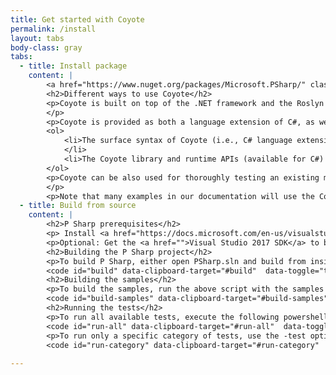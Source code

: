 ```yaml
---
title: Get started with Coyote
permalink: /install
layout: tabs
body-class: gray
tabs:
  - title: Install package
    content: |
        <a href="https://www.nuget.org/packages/Microsoft.PSharp/" class="btn btn-primary mt-50 mb-20">Install package </a>
        <h2>Different ways to use Coyote</h2>
        <p>Coyote is built on top of the .NET framework and the Roslyn compiler.
        </p>
        <p>Coyote is provided as both a language extension of C#, as well as a set of library and runtime APIs that can be directly used from inside a C# program. This means that there are two main ways someone can use Psharp to build highly reliable systems:</p>
        <ol>
            <li>The surface syntax of Coyote (i.e., C# language extension) can be used to build an entire system from scratch (see an example here). The surface Psharp syntax directly extends C# with new language constructs, which allows for rapid prototyping. However, to use the surface syntax, a developer has to use the Coyote compiler, which is built on top of Roslyn. The main disadvantage of this approach is that Coyote does not yet fully integrate with the Visual Studio integrated development environment (IDE), although we are actively working on this (see here), and thus does not support high-productivity features such as IntelliSense (e.g., for auto-completition and automated refactoring)
            </li>
            <li>The Coyote library and runtime APIs (available for C#) can be used to build an entire system from scratch (see an example here). This approach is slightly more verbose than the above, but allows full integration with Visual Studio.</li>
        </ol>
        <p>Coyote can be also used for thoroughly testing an existing message-passing system, by modeling its environment (e.g. a client) and/or components of the system. However, this approach has the disadvantage that if nondeterminism in the system is not captured by (or expressed in) Coyote, then the Coyote testing engine might be unable to discover and reproduce bugs.
        </p>
        <p>Note that many examples in our documentation will use the Coyote surface syntax, since it is less verbose.</p>
  - title: Build from source
    content: |
        <h2>P Sharp prerequisites</h2>
        <p> Install <a href="https://docs.microsoft.com/en-us/visualstudio/install/install-visual-studio" target="_blank">Visual Studio 2017</a> and .<a href="">NET Core</a> (available as an optional component during the VS 2017 installation, or can independently install the SDK from <a href="">here</a>). Also install all the SDK versions of the .NET Framework that P# currently supports (4.5 and 4.6) from <a href="">here</a>.</p>
        <p>Optional: Get the <a href="">Visual Studio 2017 SDK</a> to be able to compile the P# visual studio extension (syntax highlighting). Only for the high-level P Sharp language.</p>
        <h2>Building the P Sharp project</h2>
        <p>To build P Sharp, either open PSharp.sln and build from inside Visual Studio 2017 (you may need to run dotnet restore from the command line prior to opening the solution in order to successfully compile), or run the following powershell script (available in the root directory) from the Visual Studio 2017 developer command prompt:</p>
        <code id="build" data-clipboard-target="#build"  data-toggle="tooltip" data-placement="top" title="copied!">powershell -c .\Scripts\build.ps1</code>
        <h2>Building the samples</h2>
        <p>To build the samples, run the above script with the samples option:</p>
        <code id="build-samples" data-clipboard-target="#build-samples"  data-toggle="tooltip" data-placement="top" title="copied!">>powershell -c .\build.ps1 -samples</code>
        <h2>Running the tests</h2>
        <p>To run all available tests, execute the following powershell script (available in the Scripts directory):</p>
        <code id="run-all" data-clipboard-target="#run-all"  data-toggle="tooltip" data-placement="top" title="copied!">.\Scripts\run-tests.ps1</code>
        <p>To run only a specific category of tests, use the -test option to specify the category name, for example:</p>
        <code id="run-category" data-clipboard-target="#run-category"  data-toggle="tooltip" data-placement="top" title="copied!">.\Scripts\run-tests.ps1 -test core </code>
        
---
```

